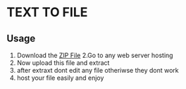 # TEXT TO FILE 







## Usage
1. Download the [ZIP File](https://github.com/ziddi-shop/Text-to-file.git) 
2.Go to any web server hosting 
3. Now upload this file and extract 
4. after extraxt dont edit any file otheriwse they dont work
5. host your file easily and enjoy 

